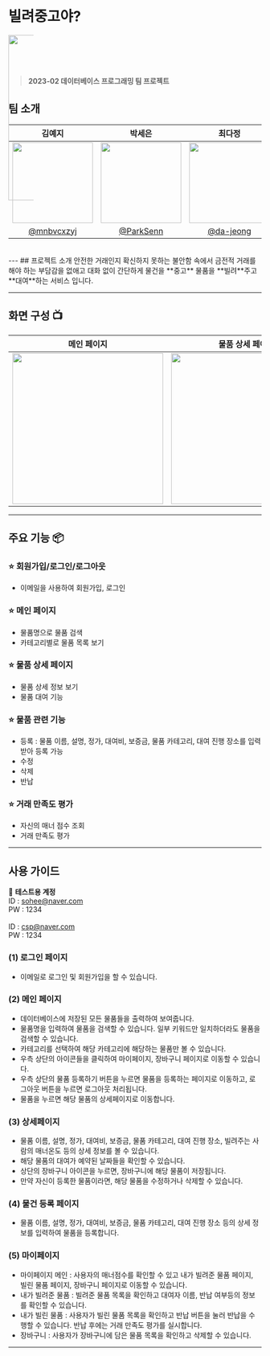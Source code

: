 # 빌려중고야? 

<div align="center" style="width:50px; height:50px" >
 <img width="329px" src="https://github.com/mnbvcxzyj/DBDB-deep/assets/101444425/1a485402-d3b9-40b1-a10b-72fac7017bf5" alt="joongologo" border="0">
</div>

<br/>
 
> **2023-02 데이터베이스 프로그래밍 팀 프로젝트** 


## 팀 소개

|      김예지       |          박세은         |       최다정           |            한현서           |                                                                                                  
| :------------------------------------------------------------------------------: | :---------------------------------------------------------------------------------------------------------------------------------------------------: | :---------------------------------------------------------------------------------------------------------------------------------------------------------------------------------------------------: | :---------------------------------------------------------------------------------------------------------------------------------------------------------------------------------------------------: | 
|   <img width="160px" src="https://avatars.githubusercontent.com/u/101444425?v=4"  />    |                      <img width="160px" src="https://avatars.githubusercontent.com/u/102174849?v=4" />    |                   <img width="160px" src="https://avatars.githubusercontent.com/u/80518843?v=4"/>   |                     <img width="160px" src="https://avatars.githubusercontent.com/u/80339766?v=4"/>
|   [@mnbvcxzyj](https://github.com/mnbvcxzyj)   |    [@ParkSenn](https://github.com/ParkSenn)  | [@da-jeong](https://github.com/da-jeong)  | [@hyunseo-han](https://github.com/hyunseo-han) | 

<br/>
---
## 프로젝트 소개
안전한 거래인지 확신하지 못하는 불안함 속에서 금전적 거래를 해야 하는 부담감을 없애고 대화 없이 간단하게 물건을 **중고** 물품을 **빌려**주고 **대여**하는 서비스 입니다. 

---
## 화면 구성 📺
| 메인 페이지  |  물품 상세 페이지   |  빌려준 물품 페이지   |  빌린 물품 페이지  |  장바구니 페이지  | 
| :-------: | :------------: | :------------: | :------------: |  :------------: |  
|  <img width="300" src="https://github.com/mnbvcxzyj/DBDB-deep/assets/101444425/d7d84224-ff1d-414b-bb82-f7a3b0a1153a"/> |  <img width="300" src="https://github.com/mnbvcxzyj/DBDB-deep/assets/101444425/791e3072-7e53-4274-a4b8-dba06595e8fc"/>|  <img width="300" src=""/>|  <img width="300" src=""/>|  <img width="300" src="https://github.com/mnbvcxzyj/DBDB-deep/assets/101444425/816dfb66-7371-4efc-82b7-b1def9310fa1"/> | 

---
## 주요 기능 📦

### ⭐️ 회원가입/로그인/로그아웃
- 이메일을 사용하여 회원가입, 로그인 

### ⭐️ 메인 페이지 
- 물품명으로 물품 검색
- 카테고리별로 물품 목록 보기

### ⭐️ 물품 상세 페이지
- 물품 상세 정보 보기
- 물품 대여 기능
 
### ⭐️ 물품 관련 기능 
- 등록 : 물품 이름, 설명, 정가, 대여비, 보증금, 물품 카테고리, 대여 진행 장소를 입력 받아 등록 가능
- 수정
- 삭제
- 반납

### ⭐️ 거래 만족도 평가 
- 자신의 매너 점수 조회
- 거래 만족도 평가
---
## 사용 가이드
🔐 **테스트용 계정** <br/>
ID : sohee@naver.com <br/>
PW : 1234 <br/>
<br/>
ID : csp@naver.com <br/>
PW : 1234

### (1) 로그인 페이지
- 이메일로 로그인 및 회원가입을 할 수 있습니다. 

### (2) 메인 페이지
- 데이터베이스에 저장된 모든 물품들을 출력하여 보여줍니다. 
- 물품명을 입력하여 물품을 검색할 수 있습니다. 일부 키워드만 일치하더라도 물품을 검색할 수 있습니다. 
- 카테고리를 선택하여 해당 카테고리에 해당하는 물품만 볼 수 있습니다. 
- 우측 상단의 아이콘들을 클릭하여 마이페이지, 장바구니 페이지로 이동할 수 있습니다.
- 우측 상단의 물품 등록하기 버튼을 누르면 물품을 등록하는 페이지로 이동하고, 로그아웃 버튼을 누르면 로그아웃 처리됩니다. 
- 물품을 누르면 해당 물품의 상세페이지로 이동합니다.

### (3) 상세페이지 
- 물품 이름, 설명, 정가, 대여비, 보증금, 물품 카테고리, 대여 진행 장소, 빌려주는 사람의 매너온도 등의 상세 정보를 볼 수 있습니다.
- 해당 물품의 대여가 예약된 날짜들을 확인할 수 있습니다.
- 상단의 장바구니 아이콘을 누르면, 장바구니에 해당 물품이 저장됩니다. 
- 만약 자신이 등록한 물품이라면, 해당 물품을 수정하거나 삭제할 수 있습니다.

### (4) 물건 등록 페이지 
-  물품 이름, 설명, 정가, 대여비, 보증금, 물품 카테고리, 대여 진행 장소 등의 상세 정보를 입력하여 물품을 등록합니다.

### (5) 마이페이지 
- 마이페이지 메인 : 사용자의 매너점수를 확인할 수 있고 내가 빌려준 물품 페이지, 빌린 물품 페이지, 장바구니 페이지로 이동할 수 있습니다.
- 내가 빌려준 물품 : 빌려준 물품 목록을 확인하고 대여자 이름, 반납 여부등의 정보를 확인할 수 있습니다. 
- 내가 빌린 물품 : 사용자가 빌린 물품 목록을 확인하고 반납 버튼을 눌러 반납을 수행할 수 있습니다. 반납 후에는 거래 만족도 평가를 실시합니다. 
- 장바구니 : 사용자가 장바구니에 담은 물품 목록을 확인하고 삭제할 수 있습니다. 
---

